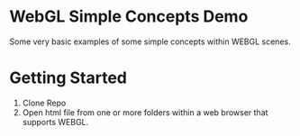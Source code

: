 # WebGL Simple Concepts Demo

Some very basic examples of some simple concepts within WEBGL scenes. 

# Getting Started

1. Clone Repo
2. Open html file from one or more folders within a web browser that supports WEBGL.
